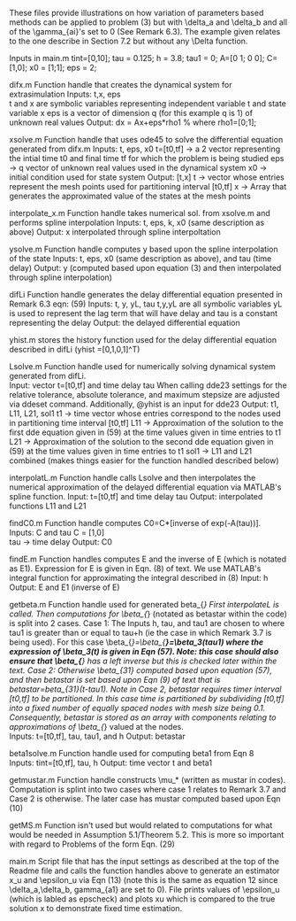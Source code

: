 These files provide illustrations on how variation of parameters based methods can be applied to problem (3) but with \delta_a and \delta_b and all of the \gamma_{ai}'s set to 0 (See Remark 6.3). 
The example given relates to the one describe in Section 7.2 but without any \Delta function. 

Inputs in main.m
tint=[0,10];
tau = 0.125;
h = 3.8;
tau1 = 0;
A=[0 1; 0 0];
C=[1,0];
x0 = [1;1];
eps = 2;

difx.m       Function handle that creates the dynamical system for extrasimulation 
                Inputs: t,x, eps  
                              t and x are symbolic variables representing independent variable t and state variable x
                              eps  is a vector of dimension q (for this example q is 1) of unknown real values
                Output: dx = Ax+eps*rho1   % where rho1=[0;1];

 xsolve.m     Function handle that uses ode45 to solve the differential equation generated from difx.m
                Inputs: t, eps, x0
                      t=[t0,tf]  -> a 2 vector representing the intial time t0 and final time tf for which the problem is being studied
                      eps        -> q vector of unknown real values used in the dynamical system
                      x0         -> initial condition used for state system
                Output: [t,x] 
                      t          -> vector whose entries represent the mesh points used for partitioning interval [t0,tf]
                      x          -> Array that generates the approximated value of the states at the mesh points

interpolate_x.m Function handle takes numerical sol. from xsolve.m and performs spline interpolation 
                Inputs:   t, eps, k, x0 (same description as above)
                Output:   x interpolated through spline interpoltation

ysolve.m        Function handle computes y based upon the spline interpolation of the state 
                Inputs:   t, eps, x0 (same description as above), and tau (time delay) 
                Output:   y (computed based upon equation (3) and then interpolated through spline interpolation)

difLi          Function handle generates the delay differential equation presented in Remark 6.3 eqn: (59)
                Inputs: t, y, yL, tau
                        t,y,yL are all symbolic variables yL is used to represent the lag term that will have delay and tau is a constant representing the delay
                Output: the delayed differential equation

yhist.m        stores the history function used for the delay differential equation described in difLi (yhist =[0,1,0,1]^T)

Lsolve.m      Function handle used for numerically solving dynamical system generated from difLi.  
                 Input: vector t=[t0,tf] and time delay tau
              When calling dde23 settings for the relative tolerance, absolute tolerance, and maximum stepsize are adjusted via ddeset command.
              Additionally, @yhist is an input for dde23 
                  Output: t1, L11, L21, sol1
                          t1    -> time vector whose entries correspond to the nodes used in partitioning time interval [t0,tf]
                          L11   -> Approximation of the solution to the  first dde equation given in (59) at the time values given in time entries to t1
                          L21   -> Approximation of the solution to the  second dde equation given in (59) at the time values given in time entries to t1
                          sol1  -> L11 and L21 combined (makes things easier for the function handled described below)
             
interpolatL.m Function handle calls Lsolve and then interpolates the numerical approximation of the delayed differential equation via MATLAB's spline function. 
                Input: t=[t0,tf] and time delay tau
                Output: interpolated functions L11 and L21 


findC0.m      Function handle computes C0=C*[inverse of exp(-A(tau))]. 
                Inputs: C and tau
                        C = [1,0]  
                        tau -> time delay
                Output: C0

findE.m      Function handles computes E and the inverse of E (which is notated as E1). 
              Expression for E is given in Eqn. (8) of text. We use MATLAB's integral function for approximating the integral described in (8)
              Input: h
              Output: E and E1 (inverse of E)

getbeta.m    Function handle used for generated beta_{*} 
             First interpolateL is called. Then computations for \beta_{*} (notated as betastar within the code) is split into 2 cases. 
             Case 1: The Inputs h, tau, and tau1 are chosen to where tau1 is greater than or equal to tau+h (ie the case in which Remark 3.7 is being used). 
                     For this case \beta_{*}=\beta_{**}=\beta_3(tau1) where the expression of \beta_3(t) is given in Eqn (57). 
                     Note: this case should also ensure that \beta_{**} has a left inverse but this is checked later within the text. 
             Case 2: Otherwise \beta_{31} computed based upon equation (57), and then betastar is set based upon Eqn (9) of text that is betastar=beta_{31}(t-tau1).
                     Note in Case 2, betastar requires timer interval [t0,tf] to be partitioned. In this case time is partitioned by subdividing [t0,tf] into a fixed number of equally spaced nodes with mesh                      size being 0.1. Consequently, betastar is stored as an array with components relating to approximations of \beta_{*} valued at the nodes.  
             Inputs: t=[t0,tf], tau, tau1, and h
             Output: betastar

beta1solve.m Function handle used for computing beta1 from Eqn 8  
             Inputs: tint=[t0,tf], tau, h
             Output: time vector t and beta1

getmustar.m  Function handle constructs \mu_* (written as mustar in codes). Computation is splint into two cases where case 1 relates to Remark 3.7 and Case 2 is otherwise. 
             The later case has mustar computed based upon Eqn (10)

getMS.m      Function isn't used but would related to computations for what would be needed in Assumption 5.1/Theorem 5.2. This is more so important with regard to Problems of the form Eqn. (29)

main.m       Script file that has the input settings as described at the top of the Readme file and calls the function handles above to generate an estimator x_u and \epsilon_u via Eqn (13) (note this is the same as equation 12 since \delta_a,\delta_b, gamma_{a1} are set to 0). 
             File prints values of \epsilon_u (which is labled as epscheck) and plots xu which is compared to the true solution x to demonstrate fixed time estimation. 
             

                            


                
      

